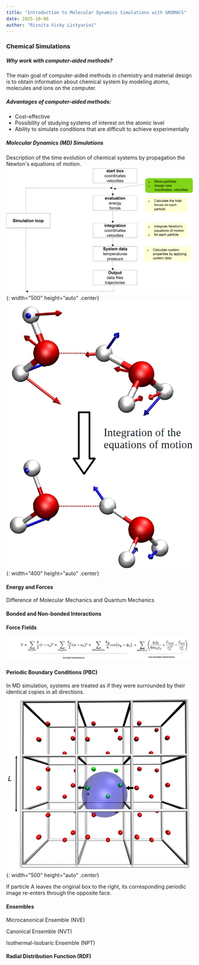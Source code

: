 ```yaml
---
title: "Introduction to Molecular Dynamics Simulations with GROMACS"
date: 2025-10-06
author: "Risnita Vicky Listyarini"
---
```


### Chemical Simulations 

##### Why work with computer-aided methods?
The main goal of computer-aided methods in chemistry and material design is to obtain information about chemical system by modeling atoms, molecules and ions on the computer.

##### Advantages of computer-aided methods:
- Cost-effective
- Possibility of studying systems of interest on the atomic level
- Ability to simulate conditions that are difficult to achieve experimentally

##### Molecular Dynamics (MD) Simulations
Description of the time evolution of chemical systems by propagation the Newton's equations of motion. 
![MD simulation workflow](/figure/loop.png){: width="500" height="auto" .center}
![Integration of Newton's equations of motion](/figure/integration.png){: width="400" height="auto" .center}

#### Energy and Forces
Difference of Molecular Mechanics and Quantum Mechanics

#### Bonded and Non-bonded Interactions



#### Force Fields
![Force Field](/figure/FFs.png)



#### Periodic Boundary Conditions (PBC)
In MD simulation, systems are treated as if they were surrounded by their identical copies in all directions.
![Periodic Boundary Condition](/figure/pbc_1.png){: width="500" height="auto" .center}


If particle A leaves the original box to the right, its corresponding periodic image re-enters through the opposite face.


#### Ensembles
Microcanonical Ensemble (NVE)

Canonical Ensemble (NVT)

Isothermal-Isobaric Ensemble (NPT)

#### Radial Distribution Function (RDF)

